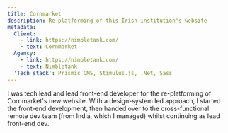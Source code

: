 ```yaml
---
title: Cornmarket
description: Re-platforming of this Irish institution's website
metadata:
  Client:
    - link: https://nimbletank.com/
    - text: Cornmarket
  Agency:
    - link: https://nimbletank.com/
    - text: Nimbletank
  'Tech stack': Prismic CMS, Stimulus.js, .Net, Sass
---
```


I was tech lead and lead front-end developer for the re-platforming of Cornmarket's new website. With a design-system led approach, I started the front-end development, then handed over to the cross-functional remote dev team (from India, which I managed) whilst continuing as lead front-end dev.
